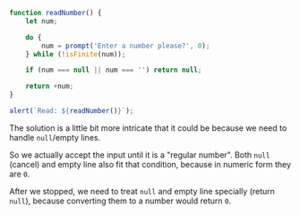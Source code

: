 ```js run demo
function readNumber() {
    let num;

    do {
        num = prompt('Enter a number please?', 0);
    } while (!isFinite(num));

    if (num === null || num === '') return null;

    return +num;
}

alert(`Read: ${readNumber()}`);
```

The solution is a little bit more intricate that it could be because we need to handle `null`/empty lines.

So we actually accept the input until it is a "regular number". Both `null` (cancel) and empty line also fit that condition, because in numeric form they are `0`.

After we stopped, we need to treat `null` and empty line specially (return `null`), because converting them to a number would return `0`.
